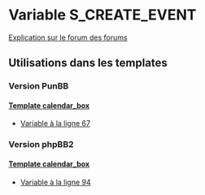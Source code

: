 # Variable S_CREATE_EVENT
[Explication sur le forum des forums](http://forum.forumactif.com/t294113-listing-des-variables#S_CREATE_EVENT)
## Utilisations dans les templates
### Version PunBB
#### [Template calendar_box](punbb/calendar_box.md)
* [Variable à la ligne 67](../punbb/calendar_box.tpl#L67)
### Version phpBB2
#### [Template calendar_box](subsilver/calendar_box.md)
* [Variable à la ligne 94](../subsilver/calendar_box.tpl#L94)